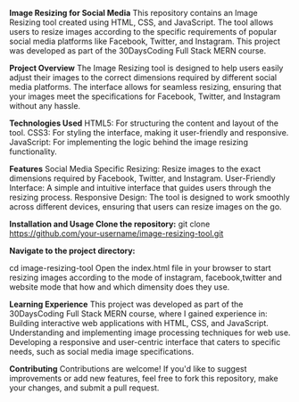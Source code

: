 **Image Resizing for Social Media**
This repository contains an Image Resizing tool created using HTML, CSS, and JavaScript. The tool allows users to resize images according to the specific requirements of popular social media platforms like Facebook, Twitter, and Instagram. This project was developed as part of the 30DaysCoding Full Stack MERN course.

**Project Overview**
The Image Resizing tool is designed to help users easily adjust their images to the correct dimensions required by different social media platforms. The interface allows for seamless resizing, ensuring that your images meet the specifications for Facebook, Twitter, and Instagram without any hassle.

**Technologies Used**
HTML5: For structuring the content and layout of the tool.
CSS3: For styling the interface, making it user-friendly and responsive.
JavaScript: For implementing the logic behind the image resizing functionality.

**Features**
Social Media Specific Resizing: Resize images to the exact dimensions required by Facebook, Twitter, and Instagram.
User-Friendly Interface: A simple and intuitive interface that guides users through the resizing process.
Responsive Design: The tool is designed to work smoothly across different devices, ensuring that users can resize images on the go.

**Installation and Usage
Clone the repository:**
git clone https://github.com/your-username/image-resizing-tool.git

**Navigate to the project directory:**

cd image-resizing-tool
Open the index.html file in your browser to start resizing images according to the mode of instagram, facebook,twitter and website mode that how and which dimensity does they use.

**Learning Experience**
This project was developed as part of the 30DaysCoding Full Stack MERN course, where I gained experience in:
Building interactive web applications with HTML, CSS, and JavaScript.
Understanding and implementing image processing techniques for web use.
Developing a responsive and user-centric interface that caters to specific needs, such as social media image specifications.

**Contributing**
Contributions are welcome! If you'd like to suggest improvements or add new features, feel free to fork this repository, make your changes, and submit a pull request.

